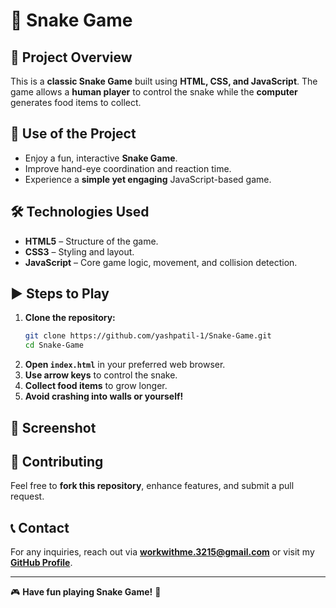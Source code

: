 # 🐍 Snake Game

## 📌 Project Overview
This is a **classic Snake Game** built using **HTML, CSS, and JavaScript**. The game allows a **human player** to control the snake while the **computer** generates food items to collect.

## 🎯 Use of the Project
- Enjoy a fun, interactive **Snake Game**.
- Improve hand-eye coordination and reaction time.
- Experience a **simple yet engaging** JavaScript-based game.

## 🛠️ Technologies Used
- **HTML5** – Structure of the game.
- **CSS3** – Styling and layout.
- **JavaScript** – Core game logic, movement, and collision detection.

## ▶️ Steps to Play
1. **Clone the repository:**
   ```bash
   git clone https://github.com/yashpatil-1/Snake-Game.git
   cd Snake-Game
   ```
2. **Open `index.html`** in your preferred web browser.
3. **Use arrow keys** to control the snake.
4. **Collect food items** to grow longer.
5. **Avoid crashing into walls or yourself!**

## 📸 Screenshot


## 🤝 Contributing
Feel free to **fork this repository**, enhance features, and submit a pull request.


## 📞 Contact
For any inquiries, reach out via **[workwithme.3215@gmail.com](mailto:workwithme.3215@gmail.com)** or visit my **[GitHub Profile](https://github.com/yashpatil-1)**.

---
🎮 **Have fun playing Snake Game!** 🚀

